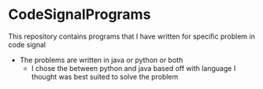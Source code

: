 # CodeSignalPrograms
This repository contains programs that I have written for specific problem in code signal
 - The problems are written in java or python or both
    - I chose the between python and java based off with language I thought was best suited to solve the problem
